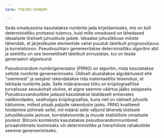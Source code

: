 ```yaml
---
term: PSEUDO-RANDOM

---
```

Seda omadussõna kasutatakse numbrite jada kirjeldamiseks, mis on küll deterministliku protsessi tulemus, kuid mille omadused on lähedased ideaalsele tõeliselt juhuslikule jadale. Ideaalse juhuslikkuse mõiste tähendab, et järjestikuste elementide vahel puudub täielikult prognoositavus ja korrelatsioon. Pseudosuhtarv genereeritakse deterministliku algoritmi abil ja seetõttu on see teoreetiliselt täielikult ennustatav, kui on teada generaatori algseisund.

Pseudosrandom numbrigeneraator (PRNG) on algoritm, mida kasutatakse selliste numbrite genereerimiseks. Üldiselt alustatakse algväärtusest ehk "seemnest" ja seejärel rakendatakse rida matemaatilisi teisendusi, et tekitada numbrite jada. Selle määratavuse tõttu on krüptograafilise turvalisuse seisukohalt oluline, et algne seemne väärtus jääks salajaseks. Pseudosuvanduslikke jadasid kasutatakse laialdaselt erinevates valdkondades, sealhulgas krüptograafias, kuna neil on näiliselt juhuslik käitumine, millest piisab paljude rakenduste jaoks. PRNG kvaliteedi hindamine põhineb sellel, mil määral selle väljund läheneb tõelisele juhuslikkusele jaotuse, korrelatsioonide ja muude statistiliste omaduste poolest. Bitcoini kontekstis kasutatakse pseudosrandomnumbreid privaatvõtmete tootmiseks või deterministlike ja hierarhiliste rahakottide seemne genereerimiseks.